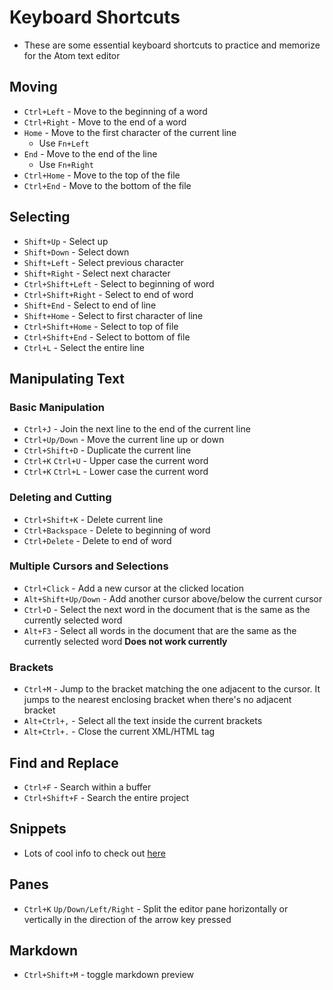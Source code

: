 # Keyboard Shortcuts

* These are some essential keyboard shortcuts to practice and memorize for the Atom text editor

## Moving

* `Ctrl+Left` - Move to the beginning of a word
* `Ctrl+Right` - Move to the end of a word
* `Home` - Move to the first character of the current line
  - Use `Fn+Left`
* `End` - Move to the end of the line
  - Use `Fn+Right `
* `Ctrl+Home` - Move to the top of the file
* `Ctrl+End` - Move to the bottom of the file

## Selecting

* `Shift+Up` - Select up
* `Shift+Down` - Select down
* `Shift+Left` - Select previous character
* `Shift+Right` - Select next character
* `Ctrl+Shift+Left` - Select to beginning of word
* `Ctrl+Shift+Right` - Select to end of word
* `Shift+End` - Select to end of line
* `Shift+Home` - Select to first character of line
* `Ctrl+Shift+Home` - Select to top of file
* `Ctrl+Shift+End` - Select to bottom of file
* `Ctrl+L` - Select the entire line

## Manipulating Text

### Basic Manipulation

* `Ctrl+J` - Join the next line to the end of the current line
* `Ctrl+Up/Down` - Move the current line up or down
* `Ctrl+Shift+D` - Duplicate the current line
* `Ctrl+K` `Ctrl+U` - Upper case the current word
* `Ctrl+K` `Ctrl+L` - Lower case the current word

### Deleting and Cutting

* `Ctrl+Shift+K` - Delete current line
* `Ctrl+Backspace` - Delete to beginning of word
* `Ctrl+Delete` - Delete to end of word

### Multiple Cursors and Selections

* `Ctrl+Click` - Add a new cursor at the clicked location
* `Alt+Shift+Up/Down` - Add another cursor above/below the current cursor
* `Ctrl+D` - Select the next word in the document that is the same as the currently selected word
* `Alt+F3` - Select all words in the document that are the same as the currently selected word **Does not work currently**

### Brackets

* `Ctrl+M` - Jump to the bracket matching the one adjacent to the cursor. It jumps to the nearest enclosing bracket when there's no adjacent bracket
* `Alt+Ctrl+,` - Select all the text inside the current brackets
* `Alt+Ctrl+.` - Close the current XML/HTML tag

## Find and Replace

* `Ctrl+F` - Search within a buffer
* `Ctrl+Shift+F` - Search the entire project

## Snippets

* Lots of cool info to check out [here](https://flight-manual.atom.io/using-atom/sections/snippets/)

## Panes

* `Ctrl+K` `Up/Down/Left/Right` - Split the editor pane horizontally or vertically in the direction of the arrow key pressed

## Markdown

* `Ctrl+Shift+M` - toggle markdown preview
